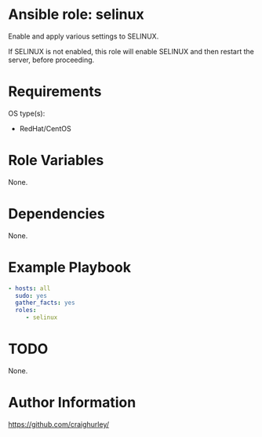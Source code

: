 # Ansible role: selinux

Enable and apply various settings to SELINUX.

If SELINUX is not enabled, this role will enable SELINUX and then restart the server, before proceeding.

# Requirements

OS type(s):
- RedHat/CentOS

# Role Variables

None.

# Dependencies

None.

# Example Playbook

```yaml
- hosts: all
  sudo: yes
  gather_facts: yes
  roles:
     - selinux
```

# TODO

None.

# Author Information

https://github.com/craighurley/
